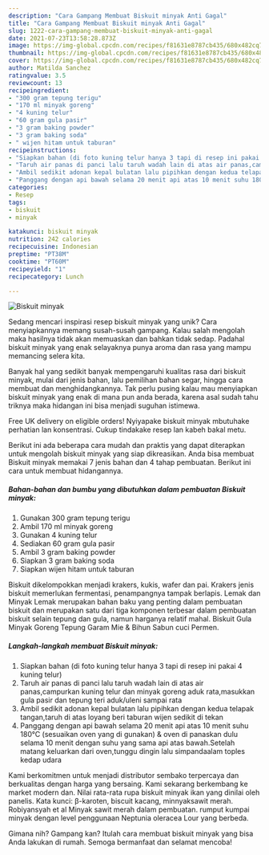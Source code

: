 ```yaml
---
description: "Cara Gampang Membuat Biskuit minyak Anti Gagal"
title: "Cara Gampang Membuat Biskuit minyak Anti Gagal"
slug: 1222-cara-gampang-membuat-biskuit-minyak-anti-gagal
date: 2021-07-23T13:58:28.873Z
image: https://img-global.cpcdn.com/recipes/f81631e8787cb435/680x482cq70/biskuit-minyak-foto-resep-utama.jpg
thumbnail: https://img-global.cpcdn.com/recipes/f81631e8787cb435/680x482cq70/biskuit-minyak-foto-resep-utama.jpg
cover: https://img-global.cpcdn.com/recipes/f81631e8787cb435/680x482cq70/biskuit-minyak-foto-resep-utama.jpg
author: Matilda Sanchez
ratingvalue: 3.5
reviewcount: 13
recipeingredient:
- "300 gram tepung terigu"
- "170 ml minyak goreng"
- "4 kuning telur"
- "60 gram gula pasir"
- "3 gram baking powder"
- "3 gram baking soda"
- " wijen hitam untuk taburan"
recipeinstructions:
- "Siapkan bahan (di foto kuning telur hanya 3 tapi di resep ini pakai 4 kuning telur)"
- "Taruh air panas di panci lalu taruh wadah lain di atas air panas,campurkan kuning telur dan minyak goreng aduk rata,masukkan gula pasir dan tepung teri aduk/uleni sampai rata"
- "Ambil sedikit adonan kepal bulatan lalu pipihkan dengan kedua telapak tangan,taruh di atas loyang beri taburan wijen sedikit di tekan"
- "Panggang dengan api bawah selama 20 menit api atas 10 menit suhu 180°C (sesuaikan oven yang di gunakan) &amp; oven di panaskan dulu selama 10 menit dengan suhu yang sama api atas bawah.Setelah matang keluarkan dari oven,tunggu dingin lalu simpandaalam toples kedap udara"
categories:
- Resep
tags:
- biskuit
- minyak

katakunci: biskuit minyak 
nutrition: 242 calories
recipecuisine: Indonesian
preptime: "PT38M"
cooktime: "PT60M"
recipeyield: "1"
recipecategory: Lunch

---
```



![Biskuit minyak](https://img-global.cpcdn.com/recipes/f81631e8787cb435/680x482cq70/biskuit-minyak-foto-resep-utama.jpg)

Sedang mencari inspirasi resep biskuit minyak yang unik? Cara menyiapkannya memang susah-susah gampang. Kalau salah mengolah maka hasilnya tidak akan memuaskan dan bahkan tidak sedap. Padahal biskuit minyak yang enak selayaknya punya aroma dan rasa yang mampu memancing selera kita.

Banyak hal yang sedikit banyak mempengaruhi kualitas rasa dari biskuit minyak, mulai dari jenis bahan, lalu pemilihan bahan segar, hingga cara membuat dan menghidangkannya. Tak perlu pusing kalau mau menyiapkan biskuit minyak yang enak di mana pun anda berada, karena asal sudah tahu triknya maka hidangan ini bisa menjadi suguhan istimewa.

Free UK delivery on eligible orders! Nyiyapake biskuit minyak mbutuhake perhatian lan konsentrasi. Cukup tindakake resep lan kabeh bakal metu.


Berikut ini ada beberapa cara mudah dan praktis yang dapat diterapkan untuk mengolah biskuit minyak yang siap dikreasikan. Anda bisa membuat Biskuit minyak memakai 7 jenis bahan dan 4 tahap pembuatan. Berikut ini cara untuk membuat hidangannya.

<!--inarticleads1-->

##### Bahan-bahan dan bumbu yang dibutuhkan dalam pembuatan Biskuit minyak:

1. Gunakan 300 gram tepung terigu
1. Ambil 170 ml minyak goreng
1. Gunakan 4 kuning telur
1. Sediakan 60 gram gula pasir
1. Ambil 3 gram baking powder
1. Siapkan 3 gram baking soda
1. Siapkan  wijen hitam untuk taburan


Biskuit dikelompokkan menjadi krakers, kukis, wafer dan pai. Krakers jenis biskuit memerlukan fermentasi, penampangnya tampak berlapis. Lemak dan Minyak Lemak merupakan bahan baku yang penting dalam pembuatan biskuit dan merupakan satu dari tiga komponen terbesar dalam pembuatan biskuit selain tepung dan gula, namun harganya relatif mahal. Biskuit Gula Minyak Goreng Tepung Garam Mie &amp; Bihun Sabun cuci Permen. 

<!--inarticleads2-->

##### Langkah-langkah membuat Biskuit minyak:

1. Siapkan bahan (di foto kuning telur hanya 3 tapi di resep ini pakai 4 kuning telur)
1. Taruh air panas di panci lalu taruh wadah lain di atas air panas,campurkan kuning telur dan minyak goreng aduk rata,masukkan gula pasir dan tepung teri aduk/uleni sampai rata
1. Ambil sedikit adonan kepal bulatan lalu pipihkan dengan kedua telapak tangan,taruh di atas loyang beri taburan wijen sedikit di tekan
1. Panggang dengan api bawah selama 20 menit api atas 10 menit suhu 180°C (sesuaikan oven yang di gunakan) &amp; oven di panaskan dulu selama 10 menit dengan suhu yang sama api atas bawah.Setelah matang keluarkan dari oven,tunggu dingin lalu simpandaalam toples kedap udara


Kami berkomitmen untuk menjadi distributor sembako terpercaya dan berkualitas dengan harga yang bersaing. Kami sekarang berkembang ke market modern dan. Nilai rata-rata rupa biskuit minyak ikan yang dinilai oleh panelis. Kata kunci: β-karoten, biscuit kacang, minnyaksawit merah. Robiyansyah et al Minyak sawit merah dalam pembuatan. rumput kumpai minyak dengan level penggunaan Neptunia oleracea Lour yang berbeda. 

Gimana nih? Gampang kan? Itulah cara membuat biskuit minyak yang bisa Anda lakukan di rumah. Semoga bermanfaat dan selamat mencoba!

